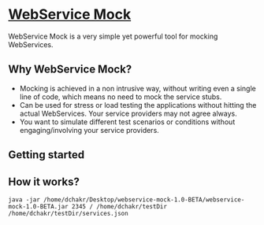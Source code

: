 # [WebService Mock](https://github.com/Chaks/webservice-mock)
WebService Mock is a very simple yet powerful tool for mocking WebServices.

## Why WebService Mock?

* Mocking is achieved in a non intrusive way, without writing even a single line of code, which means no need to mock the service stubs.
* Can be used for stress or load testing the applications without hitting the actual WebServices. Your service providers may not agree always.
* You want to simulate different test scenarios or conditions without engaging/involving your service providers.

## Getting started

## How it works?

```
java -jar /home/dchakr/Desktop/webservice-mock-1.0-BETA/webservice-mock-1.0-BETA.jar 2345 / /home/dchakr/testDir /home/dchakr/testDir/services.json
```

